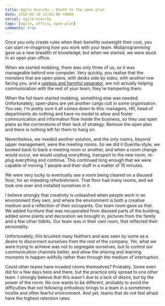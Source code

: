 ```yaml
---
title: Agile Anarchy – Death to the open plan
date: 2016-03-10 13:01:00 +0000
serial: agile-anarchy
tags: [agile, office, open-plan]
comments: true
---
```


Once you only create rules when their benefits outweight their cost, you can start re-imagining how you work with your team. Mobprogramming gave us a new  breadth of knowledge, but when we started, we were stuck in an open plan office.

When we started mobbing, there was only three of us, so it was manageable behind one computer. Very quickly, you realise that the monsters that are open-plans, with desks side by sides, with another row facing you, and a [useless and harmful separator][agile-building], are not actually helping communication with the rest of your team, they're hampering them.

When the full team started mobbing, something else was needed. Unfortunately, open-plans are yet another cargo cult in some organisation. You see, I'm pretty sure it all comes down to this: managers, HR, head of departments do nothing and have no model to allow and foster communication and information flow inside the business, so they use open plans as the cornerstone of their lack of strategy. Remove the open plan and there is nothing left for them to hang on.

Nevertheless, we needed another solution, and the only rooms, beyond upper management, were the meeting rooms. So we did it Guerilla-style, we booked back to back a meeting room or another, and when a room change would occur, we would unplug everything, transport to the new room, re-plug everything and continue. This continued long enough that we were capable of moving 7 people and their stuff in a matter of 15 minutes.

We were very lucky to eventually see a room being cleared on a disused floor, for an impeding refurbishment. That floor had many rooms, and we took one over and installed ourselves in it.

I believe strongly that creativity is unleashed when people work in an environment they own, and where the environment is both a creative medium and a reflection of their occupants. Our team room gave us that. We added furniture that was recuperated from disused parts of the building, added some plants and decoration we brought in, pictures from the family and a few other tidbits. Our team was in their own room, that reflected their personality.

Unfortunately, this brushed many feathers and was seen by some as a desire to disconnect ourselves from the rest of the company. Yet, what we were trying to achieve was not to segregate ourselves, but to control our communication channels better, and allow the sharing and learning moments to happen willfully rather than through the medium of interruption.

Could other teams have invaded rooms themselves? Probably. Some even did for a few days here and there, but the practice only spread to one other team. I strongly believe that this wasn't due to a lack of desire, but by the power of the norm. No one wants to be different, probably to avoid the difficulties that not following orthodoxy brings to a team in a sometimes hostile and often fearful environment. And yet, teams that do not feel afraid have the highest retention rates.


[agile-building]: <{% post_url 2016/2016-02-18-agile-furniture %}>